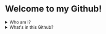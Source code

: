 # Welcome to my Github!

<details>
<summary> Who am I?</summary>

### Hi, I'm Xiaoyang Liu

- currently a postgraduate student studying [Computer Game Engineering MSc](https://www.ncl.ac.uk/postgraduate/degrees/5152f/) from Newcastle University
- BSc Physics from UCL

There are far too many things in life I love: from mathematical logic to tennis, from philosophy to music... I love paintings but I don't know how to draw, so I'm trying to learn to let the computer draw for me; I love physics but NPR and techniques in non-physical rendering actually interest me most...

</details>

<details>
<summary> What's in this Github?</summary>

🔥 Here are what you might find on my Github: (not much right now!)

- Usually I keep a [list of my notes](https://github.com/IQ404/Notes/blob/main/README.md) (currently private 😟 will be made public soon... ) on what I have been studying from various resources (there's even notes on tennis... ).

- In my spare time, I studied an online course ([GAMES101](https://sites.cs.ucsb.edu/~lingqi/teaching/games101.html), Introduction to Computer Graphics) taught in Chinese by [Lingqi Yan](https://sites.cs.ucsb.edu/~lingqi/).
  
  [Here](https://github.com/IQ404/GAMES101-works/blob/main/README.md) (currently private 😟 will be made public soon... ) are the graphics I rendered from the homework I've done.
  
  [Here]() (currently private 😟 will be made public soon... ) is the final project I did for this course.

- In my spare time, I studied an online course ([GAMES202](https://sites.cs.ucsb.edu/~lingqi/teaching/games202.html), Real-Time High Quality Rendering) taught in Chinese by [Lingqi Yan](https://sites.cs.ucsb.edu/~lingqi/).
  
  [Here]() (currently private 😟 will be made public soon... ) are the graphics I rendered from the homework I've done.
  
  [Here]() (currently private 😟 will be made public soon... ) is the final project I did for this course.

- In my spare time, I studied [GAMES104](http://games-cn.org/games104/) (an online course on Modern Game Engine given by [BoomingTech](http://www.boomingtech.com), taught in Chinese).
  
  [Here]() (currently private 😟 will be made public soon... ) are the graphics I rendered from the homework I've done.
  
  [Here]() (currently private 😟 will be made public soon... ) is the final project I did for this course.

- In my spare time, I studied an online course ([GAMES201](http://games-cn.org/games201/), Advanced Physics Engines) taught in Chinese by Yuanming Hu (the creator of 
the Taichi programming language).

  [Here]() (currently private 😟 will be made public soon... ) are the graphics I rendered from the homework I've done.
  
  [Here]() (currently private 😟 will be made public soon... ) is the final project I did for this course.

- In my spare time, I studied Tom Looman's [Unreal C++ Course](https://courses.tomlooman.com/p/unrealengine-cpp?coupon_code=COMMUNITY15).
  
  [Here]() (currently private 😟 will be made public soon... ) are the graphics I rendered from the homework I've done.
  
  [Here]() (currently private 😟 will be made public soon... ) is the final project I did for this course.

- I completed the course *CSC8502: Advanced Graphics for Games* from the Newcastle Game Engineering MSc.
  
  [Here]() (currently private 😟 will be made public soon... ) is the final project I did for this course.

- I completed the course *CSC8503: Advanced Game Technologies* from the Newcastle Game Engineering MSc.
  
  [Here]() (currently private 😟 will be made public soon... ) is the final project I did for this course.

</details>

<!--
**IQ404/IQ404** is a ✨ _special_ ✨ repository because its `README.md` (this file) appears on your GitHub profile.

Here are some ideas to get you started:

- 🔭 I’m currently working on ...
- 🌱 I’m currently learning ...
- 👯 I’m looking to collaborate on ...
- 🤔 I’m looking for help with ...
- 💬 Ask me about ...
- 📫 How to reach me: ...
- 😄 Pronouns: ...
- ⚡ Fun fact: ...
-->
